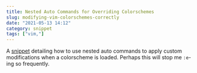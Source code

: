 ```yaml
---
title: Nested Auto Commands for Overriding Colorschemes
slug: modifying-vim-colorschemes-correctly
date: "2021-05-13 14:12"
category: snippet
tags: ["vim,"]
---
```


A [snippet](https://gist.github.com/romainl/379904f91fa40533175dfaec4c833f2f)
detailing how to use nested auto commands to apply custom modifications when a
colorscheme is loaded. Perhaps this will stop me `:e`-ing so frequently.

